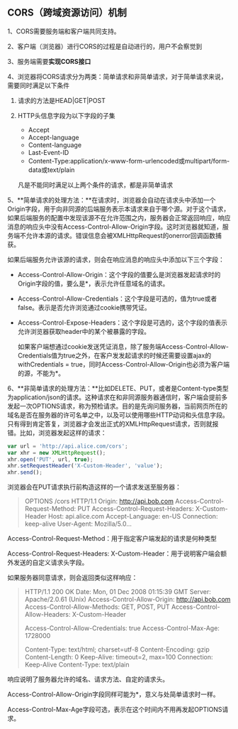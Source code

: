 ## CORS（跨域资源访问）机制

1、CORS需要服务端和客户端共同支持。

2、客户端（浏览器）进行CORS的过程是自动进行的，用户不会察觉到

3、服务端需要**实现CORS接口**

4、浏览器将CORS请求分为两类：简单请求和非简单请求，对于简单请求来说，需要同时满足以下条件

1. 请求的方法是HEAD|GET|POST

2. HTTP头信息字段为以下字段的子集

   - Accept
   - Accept-language
   - Content-language
   - Last-Event-ID
   - Content-Type:application/x-www-form-urlencoded或multipart/form-data或text/plain

   凡是不能同时满足以上两个条件的请求，都是非简单请求

5、**简单请求的处理方法：**在请求时，浏览器会自动在请求头中添加一个Origin字段，用于向非同源的后端服务表示本请求来自于哪个源。对于这个请求，如果后端服务的配置中发现该源不在允许范围之内，服务器会正常返回响应，响应消息的响应头中没有Access-Control-Allow-Origin字段。这时浏览器就知道，服务端不允许本源的请求。错误信息会被XMLHttpRequest的onerror回调函数捕获。

如果后端服务允许该源的请求，则会在响应消息的响应头中添加以下三个字段：

- Access-Control-Allow-Origin：这个字段的值要么是浏览器发起请求时的Origin字段的值，要么是*，表示允许任意域名的请求。

- Access-Control-Allow-Credentials：这个字段是可选的，值为true或者false。表示是否允许浏览通过cookie携带凭证。

- Access-Control-Expose-Headers：这个字段是可选的，这个字段的值表示允许浏览器获取header中的某个被暴露的字段。

  如果客户端想通过cookie发送凭证消息，除了服务端Access-Control-Allow-Credentials值为true之外，在客户发发起请求的时候还需要设置ajax的withCredentials = true，同时Access-Control-Allow-Origin也必须为客户端的源，不能为*。

6、**非简单请求的处理方法：**比如DELETE、PUT，或者是Content-type类型为application/json的请求。这种请求在和非同源服务器通信时，客户端会提前多发起一次OPTIONS请求，称为预检请求。目的是先询问服务器，当前网页所在的域名是否在服务器的许可名单之中，以及可以使用哪些HTTP动词和头信息字段。只有得到肯定答复，浏览器才会发出正式的XMLHttpRequest请求，否则就报错。比如，浏览器发起这样的请求：

```javascript
var url = 'http://api.alice.com/cors';
var xhr = new XMLHttpRequest();
xhr.open('PUT', url, true);
xhr.setRequestHeader('X-Custom-Header', 'value');
xhr.send();
```

浏览器会在PUT请求执行前构造这样的一个请求发送至服务器：

> OPTIONS /cors HTTP/1.1
> Origin: http://api.bob.com
> Access-Control-Request-Method: PUT
> Access-Control-Request-Headers: X-Custom-Header
> Host: api.alice.com
> Accept-Language: en-US
> Connection: keep-alive
> User-Agent: Mozilla/5.0...

Access-Control-Request-Method：用于指定客户端发起的请求是何种类型

Access-Control-Request-Headers: X-Custom-Header：用于说明客户端会额外发送的自定义请求头字段。

如果服务器同意请求，则会返回类似这样响应：

> HTTP/1.1 200 OK
> Date: Mon, 01 Dec 2008 01:15:39 GMT
> Server: Apache/2.0.61 (Unix)
> Access-Control-Allow-Origin: http://api.bob.com
> Access-Control-Allow-Methods: GET, POST, PUT
> Access-Control-Allow-Headers: X-Custom-Header
>
> Access-Control-Allow-Credentials: true
> Access-Control-Max-Age: 1728000
>
> Content-Type: text/html; charset=utf-8
> Content-Encoding: gzip
> Content-Length: 0
> Keep-Alive: timeout=2, max=100
> Connection: Keep-Alive
> Content-Type: text/plain

响应说明了服务器允许的域名、请求方法、自定的请求头。

Access-Control-Allow-Origin字段同样可能为*，意义与处简单请求时一样。

Access-Control-Max-Age字段可选，表示在这个时间内不用再发起OPTIONS请求。